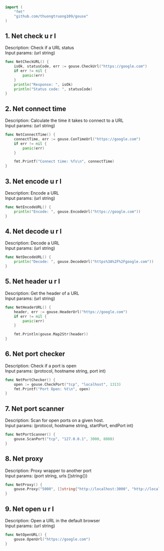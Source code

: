 
# <Badge style='font-size: 1.8rem; text-shadow: 1px 1px 2px rgba(0, 0, 0, 0.3); padding: 0.35rem 0.75rem 0.35rem 0;' type='info' text='🔖 Net' />


```go
import (
	"fmt"
	"github.com/thuongtruong109/gouse"
)
```

## 1. Net check u r l

Description: Check if a URL status<br>Input params: (url string)<br>

```go
func NetCheckURL() {
	isOk, statusCode, err := gouse.CheckUrl("https://google.com")
	if err != nil {
		panic(err)
	}
	println("Response: ", isOk)
	println("Status code: ", statusCode)
}
```

## 2. Net connect time

Description: Calculate the time it takes to connect to a URL<br>Input params: (url string)<br>

```go
func NetConnectTime() {
	connectTime, err := gouse.ConTimeUrl("https://google.com")
	if err != nil {
		panic(err)
	}

	fmt.Printf("Connect time: %fs\n", connectTime)
}
```

## 3. Net encode u r l

Description: Encode a URL<br>Input params: (url string)<br>

```go
func NetEncodeURL() {
	println("Encode: ", gouse.EncodeUrl("https://google.com"))
}
```

## 4. Net decode u r l

Description: Decode a URL<br>Input params: (url string)<br>

```go
func NetDecodeURL() {
	println("Decode: ", gouse.DecodeUrl("https%3A%2F%2Fgoogle.com"))
}
```

## 5. Net header u r l

Description: Get the header of a URL<br>Input params: (url string)<br>

```go
func NetHeaderURL() {
	header, err := gouse.HeaderUrl("https://google.com")
	if err != nil {
		panic(err)
	}

	fmt.Println(gouse.Map2Str(header))
}
```

## 6. Net port checker

Description: Check if a port is open<br>Input params: (protocol, hostname string, port int)<br>

```go
func NetPortChecker() {
	open := gouse.CheckPort("tcp", "localhost", 1313)
	fmt.Printf("Port Open: %t\n", open)
}
```

## 7. Net port scanner

Description: Scan for open ports on a given host.<br>Input params: (protocol, hostname string, startPort, endPort int)<br>

```go
func NetPortScanner() {
	gouse.ScanPort("tcp", "127.0.0.1", 3000, 8080)
}
```

## 8. Net proxy

Description: Proxy wrapper to another port<br>Input params: (port string, urls []string{})<br>

```go
func NetProxy() {
	gouse.Proxy("5000", []string{"http://localhost:3000", "http://localhost:3001"})
}
```

## 9. Net open u r l

Description: Open a URL in the default browser<br>Input params: (url string)<br>

```go
func NetOpenURL() {
	gouse.OpenUrl("https://google.com")
}
```
